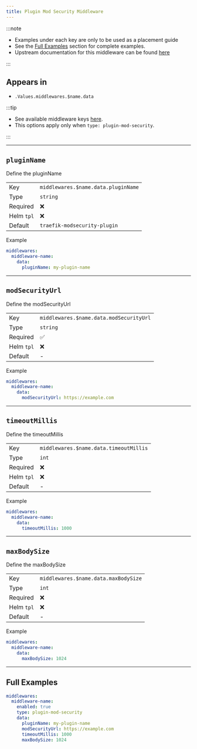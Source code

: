 ```yaml
---
title: Plugin Mod Security Middleware
---
```


:::note

- Examples under each key are only to be used as a placement guide
- See the [Full Examples](/common/middlewares/plugin-mod-security#full-examples) section for complete examples.
- Upstream documentation for this middleware can be found [here](https://github.com/acouvreur/traefik-modsecurity-plugin)

:::

## Appears in

- `.Values.middlewares.$name.data`

:::tip

- See available middleware keys [here](/common/middlewares).
- This options apply only when `type: plugin-mod-security`.

:::

---

## `pluginName`

Define the pluginName

|            |                                     |
| ---------- | ----------------------------------- |
| Key        | `middlewares.$name.data.pluginName` |
| Type       | `string`                            |
| Required   | ❌                                   |
| Helm `tpl` | ❌                                   |
| Default    | `traefik-modsecurity-plugin`        |

Example

```yaml
middlewares:
  middleware-name:
    data:
      pluginName: my-plugin-name
```

---

## `modSecurityUrl`

Define the modSecurityUrl

|            |                                         |
| ---------- | --------------------------------------- |
| Key        | `middlewares.$name.data.modSecurityUrl` |
| Type       | `string`                                |
| Required   | ✅                                       |
| Helm `tpl` | ❌                                       |
| Default    | -                                       |

Example

```yaml
middlewares:
  middleware-name:
    data:
      modSecurityUrl: https://example.com
```

---

## `timeoutMillis`

Define the timeoutMillis

|            |                                        |
| ---------- | -------------------------------------- |
| Key        | `middlewares.$name.data.timeoutMillis` |
| Type       | `int`                                  |
| Required   | ❌                                      |
| Helm `tpl` | ❌                                      |
| Default    | -                                      |

Example

```yaml
middlewares:
  middleware-name:
    data:
      timeoutMillis: 1000
```

---

## `maxBodySize`

Define the maxBodySize

|            |                                      |
| ---------- | ------------------------------------ |
| Key        | `middlewares.$name.data.maxBodySize` |
| Type       | `int`                                |
| Required   | ❌                                    |
| Helm `tpl` | ❌                                    |
| Default    | -                                    |

Example

```yaml
middlewares:
  middleware-name:
    data:
      maxBodySize: 1024
```

---

## Full Examples

```yaml
middlewares:
  middleware-name:
    enabled: true
    type: plugin-mod-security
    data:
      pluginName: my-plugin-name
      modSecurityUrl: https://example.com
      timeoutMillis: 1000
      maxBodySize: 1024
```
